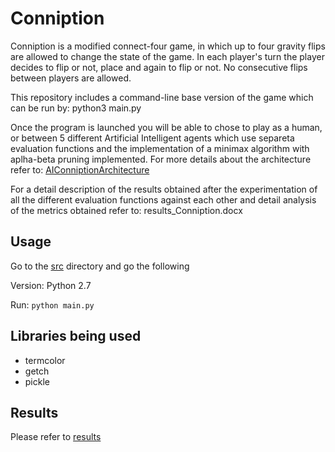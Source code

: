 # Conniption

Conniption is a modified connect-four game, in which up to four gravity flips are allowed to change the state of the game. In each player's turn the player decides to flip or not, place and again to flip or not. No consecutive flips between players are allowed.

This repository includes a command-line base version of the game which can be run by: python3 main.py

Once the program is launched you will be able to chose to play as a human, or between 5 different Artificial Intelligent agents which use separeta evaluation functions and the implementation of a minimax algorithm with aplha-beta pruning implemented. For more details about the architecture refer to: [AIConniptionArchitecture](AIConniptionArchitecture.pdf)

For a detail description of the results obtained after the experimentation of all the different evaluation functions against each other and detail analysis of the metrics obtained refer to: results_Conniption.docx

## Usage

Go to the [src](/src) directory and go the following

Version: Python 2.7

Run: `python main.py`

## Libraries being used

- termcolor
- getch
- pickle

## Results

Please refer to [results](results_Conniption.docx)
